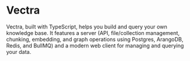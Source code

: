 # Vectra

Vectra, built with TypeScript, helps you build and query your own knowledge base. It features a server (API, file/collection management, chunking, embedding, and graph operations using Postgres, ArangoDB, Redis, and BullMQ) and a modern web client for managing and querying your data.
